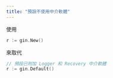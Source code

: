 ```yaml
---
title: "預設不使用中介軟體"
---
```


使用

```go
r := gin.New()
```

來取代

```go
// 預設已附加 Logger 和 Recovery 中介軟體
r := gin.Default()
```
